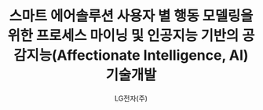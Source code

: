 ---
layout: page
title: 스마트 에어솔루션 사용자 별 행동 모델링을 위한 프로세스 마이닝 및 인공지능 기반의 공감지능(Affectionate Intelligence, AI) 기술개발
start_date: 2024-01-28 08:59:00-0400
end_date: 2025-03-01 08:59:00-0400
author: LG전자(주)
description: 스마트 에어솔루션 사용자 별 행동 모델링을 위한 프로세스 마이닝 및 인공지능 기반의 공감지능(Affectionate Intelligence, AI) 기술개발
importance: 1
category: projects
inline: true
related_publications: false
---